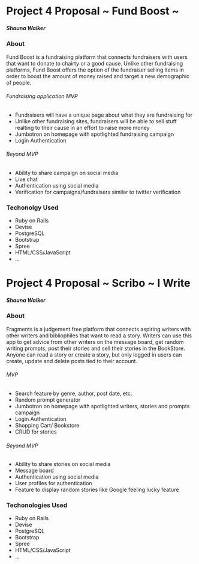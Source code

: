 # Project 4 Proposal ~ Fund Boost ~
##### Shauna Walker

### About
Fund Boost is a fundraising platform that connects fundraisers with users that want to donate to chairty or a good cause. Unlike other fundraising platforms, Fund Boost offers the option of the fundraiser selling items in order to boost the amount of money raised and target a new demographic of people. 

###### Fundraising application MVP
- Fundraisers will have a unique page about what they are fundraising for
- Unlike other fundraising sites, fundraisers will be able to sell stuff realting to their cause in an effort to raise more money
- Jumbotron on homepage with spotlighted fundraising campaign
- Login Authentication

###### Beyond MVP
- Ability to share campaign on social media
- Live chat
- Authentication using social media 
- Verification for campaigns/fundraisers similar to twitter verification

### Techonolgy Used
- Ruby on Rails
- Devise 
- PostgreSQL
- Bootstrap
- Spree
- HTML/CSS/JavaScript
- ...

# Project 4 Proposal ~ Scribo ~ I Write
##### Shauna Walker

### About
Fragments is a judgement free platform that connects aspiring writers with other writers and bibliophiles that want to read a story. Writers can use this app to get advice from other writers on the message board, get random writing prompts, post their stories and sell their stories in the BookStore. Anyone can read a story or create a story, but only logged in users can create, update and delete posts tied to their account.

###### MVP
- Search feature by genre, author, post date, etc.
- Random prompt generator
- Jumbotron on homepage with spotlighted writers, stories and prompts campaign
- Login Authentication
- Shopping Cart/ Bookstore 
- CRUD for stories

###### Beyond MVP
- Ability to share stories on social media
- Message board 
- Authentication using social media 
- User profiles for authentication
- Feature to display random stories like Google feeling lucky feature

### Techonologies Used
- Ruby on Rails
- Devise 
- PostgreSQL
- Bootstrap
- Spree
- HTML/CSS/JavaScript
- ...

